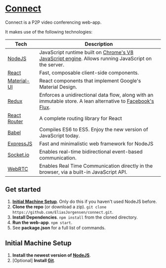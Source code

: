# [Connect](https://connect.eliasjorgensen.me)
Connect is a P2P video conferencing web-app.

It makes use of the following technologies:

| **Tech** | **Description** |
|----------|-----------------|
| [NodeJS](https://nodejs.org/en/) | JavaScript runtime built on [Chrome's V8 JavaScript engine](https://developers.google.com/v8/). Allows running JavaScript on the server. |
| [React](https://facebook.github.io/react/)  |   Fast, composable client-side components. |
| [Material-UI](http://www.material-ui.com/#/) | React components that implement Google's Material Design.
| [Redux](http://redux.js.org) | Enforces a unidirectional data flow, along with an immutable store. A lean alternative to [Facebook's Flux](https://facebook.github.io/flux/docs/overview.html). |
| [React Router](https://github.com/reactjs/react-router) | A complete routing library for React |
| [Babel](http://babeljs.io) |  Compiles ES6 to ES5. Enjoy the new version of JavaScript today.     |
| [ExpressJS](http://expressjs.com/) | Fast and minimalistic web framework for NodeJS |
| [Socket.io](http://socket.io/) | Enables real-time bidirectional event-based communication. |
| [WebRTC](https://webrtc.org/) | Enables Real Time Communication directly in the browser, via a built-in JavaScript API.

## Get started
1. [**Initial Machine Setup**](https://github.com/EliasJorgensen/connect#initial-machine-setup). Only do this if you haven't used NodeJS before.
2. **Clone the repo** (or download a zip). `git clone https://github.com/EliasJorgensen/connect.git`.
3. **Install Dependencies**. `npm install` from the cloned directory.
4. **Run the web-app**. `npm start`.
5. See **package.json** for a full list of commands.


## Initial Machine Setup
1. **Install the newest version of [NodeJS](https://nodejs.org)**.
2. [Optional] **Install [Git](https://git-scm.com/downloads)**.
